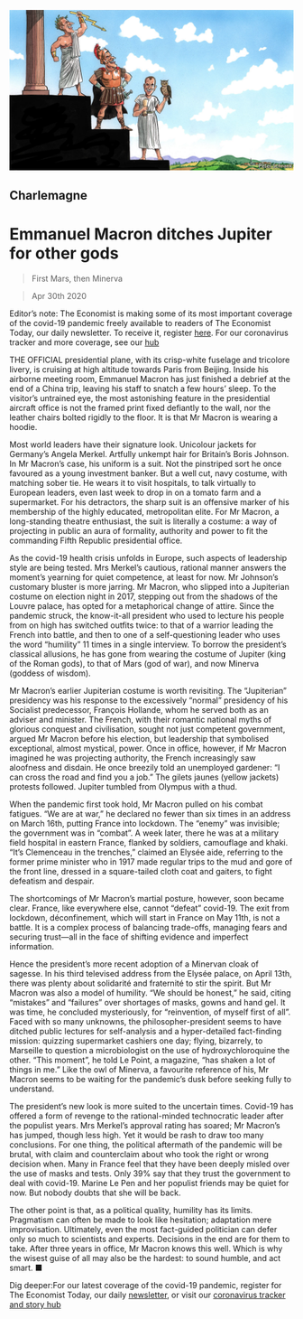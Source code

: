 ![](./images/20200502_EUD000.jpg)

## Charlemagne

# Emmanuel Macron ditches Jupiter for other gods

> First Mars, then Minerva

> Apr 30th 2020

Editor’s note: The Economist is making some of its most important coverage of the covid-19 pandemic freely available to readers of The Economist Today, our daily newsletter. To receive it, register [here](https://www.economist.com/https://my.economist.com/user#newsletter). For our coronavirus tracker and more coverage, see our [hub](https://www.economist.com//news/2020/03/11/the-economists-coverage-of-the-coronavirus)

THE OFFICIAL presidential plane, with its crisp-white fuselage and tricolore livery, is cruising at high altitude towards Paris from Beijing. Inside his airborne meeting room, Emmanuel Macron has just finished a debrief at the end of a China trip, leaving his staff to snatch a few hours’ sleep. To the visitor’s untrained eye, the most astonishing feature in the presidential aircraft office is not the framed print fixed defiantly to the wall, nor the leather chairs bolted rigidly to the floor. It is that Mr Macron is wearing a hoodie.

Most world leaders have their signature look. Unicolour jackets for Germany’s Angela Merkel. Artfully unkempt hair for Britain’s Boris Johnson. In Mr Macron’s case, his uniform is a suit. Not the pinstriped sort he once favoured as a young investment banker. But a well cut, navy costume, with matching sober tie. He wears it to visit hospitals, to talk virtually to European leaders, even last week to drop in on a tomato farm and a supermarket. For his detractors, the sharp suit is an offensive marker of his membership of the highly educated, metropolitan elite. For Mr Macron, a long-standing theatre enthusiast, the suit is literally a costume: a way of projecting in public an aura of formality, authority and power to fit the commanding Fifth Republic presidential office.

As the covid-19 health crisis unfolds in Europe, such aspects of leadership style are being tested. Mrs Merkel’s cautious, rational manner answers the moment’s yearning for quiet competence, at least for now. Mr Johnson’s customary bluster is more jarring. Mr Macron, who slipped into a Jupiterian costume on election night in 2017, stepping out from the shadows of the Louvre palace, has opted for a metaphorical change of attire. Since the pandemic struck, the know-it-all president who used to lecture his people from on high has switched outfits twice: to that of a warrior leading the French into battle, and then to one of a self-questioning leader who uses the word “humility” 11 times in a single interview. To borrow the president’s classical allusions, he has gone from wearing the costume of Jupiter (king of the Roman gods), to that of Mars (god of war), and now Minerva (goddess of wisdom).

Mr Macron’s earlier Jupiterian costume is worth revisiting. The “Jupiterian” presidency was his response to the excessively “normal” presidency of his Socialist predecessor, François Hollande, whom he served both as an adviser and minister. The French, with their romantic national myths of glorious conquest and civilisation, sought not just competent government, argued Mr Macron before his election, but leadership that symbolised exceptional, almost mystical, power. Once in office, however, if Mr Macron imagined he was projecting authority, the French increasingly saw aloofness and disdain. He once breezily told an unemployed gardener: “I can cross the road and find you a job.” The gilets jaunes (yellow jackets) protests followed. Jupiter tumbled from Olympus with a thud.

When the pandemic first took hold, Mr Macron pulled on his combat fatigues. “We are at war,” he declared no fewer than six times in an address on March 16th, putting France into lockdown. The “enemy” was invisible; the government was in “combat”. A week later, there he was at a military field hospital in eastern France, flanked by soldiers, camouflage and khaki. “It’s Clemenceau in the trenches,” claimed an Elysée aide, referring to the former prime minister who in 1917 made regular trips to the mud and gore of the front line, dressed in a square-tailed cloth coat and gaiters, to fight defeatism and despair.

The shortcomings of Mr Macron’s martial posture, however, soon became clear. France, like everywhere else, cannot “defeat” covid-19. The exit from lockdown, déconfinement, which will start in France on May 11th, is not a battle. It is a complex process of balancing trade-offs, managing fears and securing trust—all in the face of shifting evidence and imperfect information.

Hence the president’s more recent adoption of a Minervan cloak of sagesse. In his third televised address from the Elysée palace, on April 13th, there was plenty about solidarité and fraternité to stir the spirit. But Mr Macron was also a model of humility. “We should be honest,” he said, citing “mistakes” and “failures” over shortages of masks, gowns and hand gel. It was time, he concluded mysteriously, for “reinvention, of myself first of all”. Faced with so many unknowns, the philosopher-president seems to have ditched public lectures for self-analysis and a hyper-detailed fact-finding mission: quizzing supermarket cashiers one day; flying, bizarrely, to Marseille to question a microbiologist on the use of hydroxychloroquine the other. “This moment”, he told Le Point, a magazine, “has shaken a lot of things in me.” Like the owl of Minerva, a favourite reference of his, Mr Macron seems to be waiting for the pandemic’s dusk before seeking fully to understand.

The president’s new look is more suited to the uncertain times. Covid-19 has offered a form of revenge to the rational-minded technocratic leader after the populist years. Mrs Merkel’s approval rating has soared; Mr Macron’s has jumped, though less high. Yet it would be rash to draw too many conclusions. For one thing, the political aftermath of the pandemic will be brutal, with claim and counterclaim about who took the right or wrong decision when. Many in France feel that they have been deeply misled over the use of masks and tests. Only 39% say that they trust the government to deal with covid-19. Marine Le Pen and her populist friends may be quiet for now. But nobody doubts that she will be back.

The other point is that, as a political quality, humility has its limits. Pragmatism can often be made to look like hesitation; adaptation mere improvisation. Ultimately, even the most fact-guided politician can defer only so much to scientists and experts. Decisions in the end are for them to take. After three years in office, Mr Macron knows this well. Which is why the wisest guise of all may also be the hardest: to sound humble, and act smart. ■

Dig deeper:For our latest coverage of the covid-19 pandemic, register for The Economist Today, our daily [newsletter](https://www.economist.com/https://my.economist.com/user#newsletter), or visit our [coronavirus tracker and story hub](https://www.economist.com//news/2020/03/11/the-economists-coverage-of-the-coronavirus)